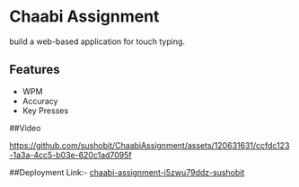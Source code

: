 # Chaabi Assignment

build a web-based application for touch typing.

## Features
- WPM
- Accuracy
- Key Presses

##Video 


https://github.com/sushobit/ChaabiAssignment/assets/120631631/ccfdc123-1a3a-4cc5-b03e-620c1ad7095f

##Deployment Link:- [chaabi-assignment-i5zwu79ddz-sushobit](chaabi-assignment-ovy96fpzr-sushobit.vercel.app)
